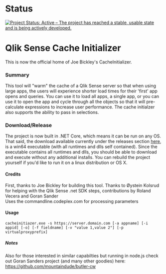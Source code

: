 # Status
[![Project Status: Active – The project has reached a stable, usable state and is being actively developed.](https://www.repostatus.org/badges/latest/active.svg)](https://www.repostatus.org/#active)

# Qlik Sense Cache Initializer 

This is now the official home of Joe Bickley's CacheInitializer.

### Summary
This tool will "warm" the cache of a Qlik Sense server so that when using large apps, the users will experience shorter load times for their 'first' app opens and queries.  You can use it to load all apps, a single app, or you can use it to open the app and cycle through all the objects so that it will pre-calculate expressions to increase user performance. The cache initialzer also supports the ability to pass in selections.

### Download/Release
The project is now built in .NET Core, which means it can be run on any OS. That said, the download available currently under the releases section [here](https://github.com/eapowertools/CacheInitializer/releases), is a win64 executable (with all runtimes and dlls self contained). Since the executable contains all runtimes and dlls, you should be able to download and execute without any additional installs. You can rebuild the project yourself if you'd like to run it on a linux distribution or OS X.

#### Credits
First, thanks to Joe Bickley for building this tool. Thanks to Øystein Kolsrud for helping with the Qlik Sense .net SDK steps, contributions by Roland Vecera and Goran Sander   
Uses the commandline.codeplex.com for processing parameters

#### Usage
```
cacheinitiazer.exe -s https://server.domain.com [-a appname] [-i appid] [-o] [-f fieldname] [-v "value 1,value 2"] [-p virtualproxyprefix]
```

##### Notes
Also for those interested in similar capabilties but running in node.js check out Goran Sanders project (and many other goodies) here: https://github.com/mountaindude/butler-cw
